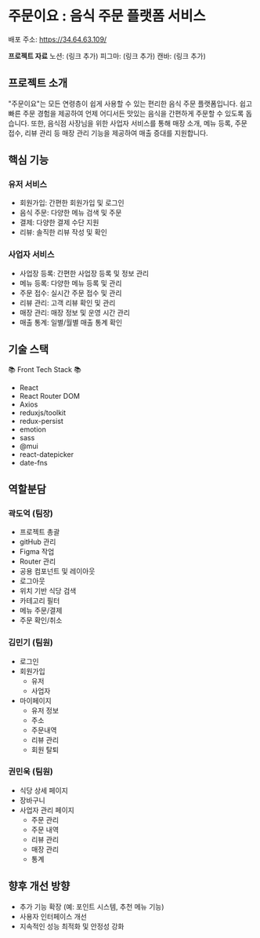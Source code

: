 # 주문이요 : 음식 주문 플랫폼 서비스

배포 주소: https://34.64.63.109/

<b>프로젝트 자료</b>
노션: (링크 추가)
피그마: (링크 추가)
캔바: (링크 추가)

## 프로젝트 소개

"주문이요"는 모든 연령층이 쉽게 사용할 수 있는 편리한 음식 주문 플랫폼입니다.
쉽고 빠른 주문 경험을 제공하여 언제 어디서든 맛있는 음식을 간편하게 주문할 수 있도록 돕습니다.
또한, 음식점 사장님을 위한 사업자 서비스를 통해 매장 소개, 메뉴 등록, 주문 접수, 리뷰 관리 등 매장 관리 기능을 제공하여 매출 증대를 지원합니다.

## 핵심 기능

### 유저 서비스

- 회원가입: 간편한 회원가입 및 로그인
- 음식 주문: 다양한 메뉴 검색 및 주문
- 결제: 다양한 결제 수단 지원
- 리뷰: 솔직한 리뷰 작성 및 확인

### 사업자 서비스

- 사업장 등록: 간편한 사업장 등록 및 정보 관리
- 메뉴 등록: 다양한 메뉴 등록 및 관리
- 주문 접수: 실시간 주문 접수 및 관리
- 리뷰 관리: 고객 리뷰 확인 및 관리
- 매장 관리: 매장 정보 및 운영 시간 관리
- 매출 통계: 일별/월별 매출 통계 확인

## 기술 스택

📚 Front Tech Stack 📚

- React
- React Router DOM
- Axios
- reduxjs/toolkit
- redux-persist
- emotion
- sass
- @mui
- react-datepicker
- date-fns

## 역할분담

### 곽도억 (팀장)

- 프로젝트 총괄
- gitHub 관리
- Figma 작업
- Router 관리
- 공용 컴포넌트 및 레이아웃
- 로그아웃
- 위치 기반 식당 검색
- 카테고리 필터
- 메뉴 주문/결제
- 주문 확인/취소

### 김민기 (팀원)

- 로그인
- 회원가입
  - 유저
  - 사업자
- 마이페이지
  - 유저 정보
  - 주소
  - 주문내역
  - 리뷰 관리
  - 회원 탈퇴

### 권민욱 (팀원)

- 식당 상세 페이지
- 장바구니
- 사업자 관리 페이지
  - 주문 관리
  - 주문 내역
  - 리뷰 관리
  - 매장 관리
  - 통계

## 향후 개선 방향

- 추가 기능 확장 (예: 포인트 시스템, 추천 메뉴 기능)
- 사용자 인터페이스 개선
- 지속적인 성능 최적화 및 안정성 강화

